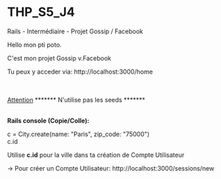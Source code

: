 # THP_S5_J4
Rails - Intermédiaire - Projet Gossip / Facebook


Hello mon pti poto.

C'est mon projet Gossip v.Facebook

Tu peux y acceder via: http://localhost:3000/home

<br><br>
<u>Attention</u>
 ******* N'utilise pas les seeds *******
<br><br>


<b>Rails console (Copie/Colle):</b><br>

c = City.create(name: "Paris", zip_code: "75000")<br>
c.id

Utilise <b>c.id</b> pour la ville dans ta création de Compte Utilisateur


-> Pour créer un Compte Utilisateur: http://localhost:3000/sessions/new
